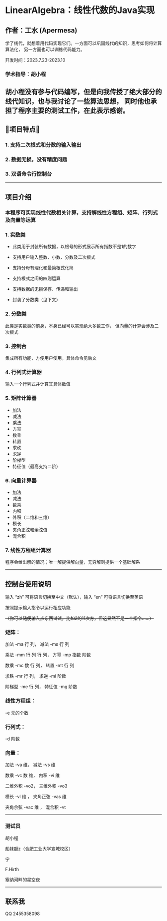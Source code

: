 # LinearAlgebra：线性代数的Java实现
## 作者：工水 (Apermesa)
学了线代，就想着用代码实现它们。一方面可以巩固线代的知识，思考如何将计算算法化，
    另一方面也可以训练代码能力。

开发时间：2023.7.23-2023.10
### 学术指导：胡小程
胡小程没有参与代码编写，但是向我传授了绝大部分的线代知识，也与我讨论了一些算法思想，
    同时他也承担了程序主要的测试工作，在此表示感谢。
---
## 🚀项目特点🚀
### 1. 支持二次根式和分数的输入输出
### 2. 数据无损，没有精度问题
### 3. 双语命令行控制台

---
## 项目介绍
### 本程序可实现线性代数相关计算，支持解线性方程组、矩阵、行列式及向量等运算

### 1. 实数类

- 此类用于封装所有数据，以根号的形式展示所有指数不是1的数字

- 支持用户输入整数、小数、分数及二次根式

- 支持分母有理化和最简根式化简

- 支持根式之间的四则运算

- 支持数据的无损保存、传递和输出

- 封装了分数类（见下文）

### 2. 分数类

此类是实数类的前身，本身已经可以实现绝大多数工作，
但向量的计算会涉及二次根式

### 3. 控制台

集成所有功能，方便用户使用，具体命令见后文

### 4. 行列式计算器

输入一个行列式并计算其具体数值

### 5. 矩阵计算器

- 加法
- 减法
- 乘法
- 方幂
- 数乘
- 转置
- 求秩
- 求逆
- 阶梯型
- 特征值（最高支持二阶）

### 6. 向量计算器

- 加法
- 减法
- 数乘
- 内积
- 外积（二维和三维）
- 模长
- 夹角正弦和余弦值
- 混合积

### 7. 线性方程组计算器

程序会给出解的情况；唯一解提供解向量，无穷解则提供一个基础解系


---
## 控制台使用说明

输入 “zh” 可将语言切换至中文（默认），输入 “en” 可将语言切换至英语

按照提示输入指令以运行相应功能

~~（你可以随便输入点东西试试，比如2的11次方，但这显然不是一个指令……）~~

### 矩阵：

加法   -ma 行 列，           减法   -ms 行 列

乘法   -mm 行 列 行 列，     方幂   -mp 指数 阶数

数乘   -mc 数 行 列，        转置   -mt 行 列

求秩   -mr 行 列，           求逆   -mi 阶数

阶梯型 -me 行 列，           特征值 -mg 阶数

### 线性方程组： 

-e 元的个数

### 行列式：

-d 阶数

### 向量：

加法     -va  维，      减法     -vs 维

数乘     -vc  数 维，   内积     -vi 维

二维外积 -vo2，         三维外积 -vo3

模长     -vl  维 ，     夹角正弦 -vas 维

夹角余弦 -vac 维  ，    混合积   -vt

---
### 测试员
胡小程

船袜额z（合肥工业大学宣城校区）

宁

F.Hirth

塞纳河畔的星空夜

---

## 联系我
QQ 2455358098